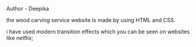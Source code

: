 Author - Deepika
<br>
<p>the wood carving service website is made by using HTML and CSS.</p>
<p>i have used modern transition effects which you can be seen on websites like netflix;</p>
